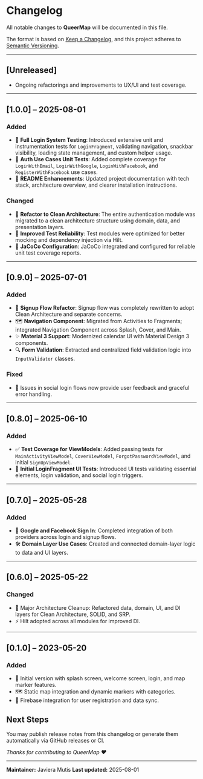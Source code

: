 # Changelog

All notable changes to **QueerMap** will be documented in this file.

The format is based on [Keep a Changelog](https://keepachangelog.com/en/1.0.0/), and this project adheres to [Semantic Versioning](https://semver.org/spec/v2.0.0.html).

---

## \[Unreleased]

* Ongoing refactorings and improvements to UX/UI and test coverage.

---

## \[1.0.0] – 2025-08-01

### Added

* 📍 **Full Login System Testing**: Introduced extensive unit and instrumentation tests for `LoginFragment`, validating navigation, snackbar visibility, loading state management, and custom helper usage.
* 🔐 **Auth Use Cases Unit Tests**: Added complete coverage for `LoginWithEmail`, `LoginWithGoogle`, `LoginWithFacebook`, and `RegisterWithFacebook` use cases.
* 📄 **README Enhancements**: Updated project documentation with tech stack, architecture overview, and clearer installation instructions.

### Changed

* 🔁 **Refactor to Clean Architecture**: The entire authentication module was migrated to a clean architecture structure using domain, data, and presentation layers.
* 🧪 **Improved Test Reliability**: Test modules were optimized for better mocking and dependency injection via Hilt.
* 🧰 **JaCoCo Configuration**: JaCoCo integrated and configured for reliable unit test coverage reports.

---

## \[0.9.0] – 2025-07-01

### Added

* 🎯 **Signup Flow Refactor**: Signup flow was completely rewritten to adopt Clean Architecture and separate concerns.
* 🗺️ **Navigation Component**: Migrated from Activities to Fragments; integrated Navigation Component across Splash, Cover, and Main.
* ✨ **Material 3 Support**: Modernized calendar UI with Material Design 3 components.
* 🔍 **Form Validation**: Extracted and centralized field validation logic into `InputValidator` classes.

### Fixed

* 🐛 Issues in social login flows now provide user feedback and graceful error handling.

---

## \[0.8.0] – 2025-06-10

### Added

* ✅ **Test Coverage for ViewModels**: Added passing tests for `MainActivityViewModel`, `CoverViewModel`, `ForgotPasswordViewModel`, and initial `SignUpViewModel`.
* 🧪 **Initial LoginFragment UI Tests**: Introduced UI tests validating essential elements, login validation, and social login triggers.

---

## \[0.7.0] – 2025-05-28

### Added

* 🔐 **Google and Facebook Sign In**: Completed integration of both providers across login and signup flows.
* 🛠️ **Domain Layer Use Cases**: Created and connected domain-layer logic to data and UI layers.

---

## \[0.6.0] – 2025-05-22

### Changed

* 🧹 Major Architecture Cleanup: Refactored data, domain, UI, and DI layers for Clean Architecture, SOLID, and SRP.
* ⚡ Hilt adopted across all modules for improved DI.

---

## \[0.1.0] – 2023-05-20

### Added

* 🚀 Initial version with splash screen, welcome screen, login, and map marker features.
* 🗺️ Static map integration and dynamic markers with categories.
* 📲 Firebase integration for user registration and data sync.

## Next Steps

You may publish release notes from this changelog or generate them automatically via GitHub releases or CI.

*Thanks for contributing to QueerMap ❤️*

---

**Maintainer:** Javiera Mutis
**Last updated:** 2025-08-01
